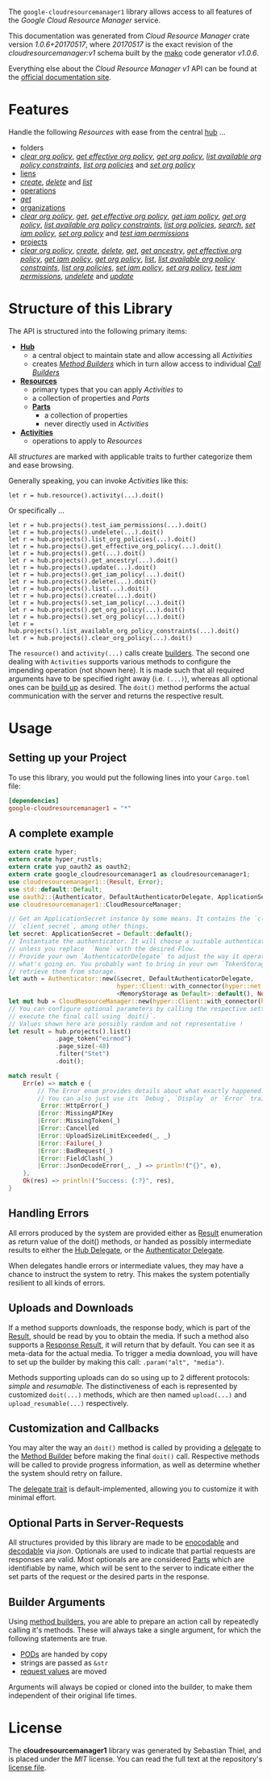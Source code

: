 <!---
DO NOT EDIT !
This file was generated automatically from 'src/mako/api/README.md.mako'
DO NOT EDIT !
-->
The `google-cloudresourcemanager1` library allows access to all features of the *Google Cloud Resource Manager* service.

This documentation was generated from *Cloud Resource Manager* crate version *1.0.6+20170517*, where *20170517* is the exact revision of the *cloudresourcemanager:v1* schema built by the [mako](http://www.makotemplates.org/) code generator *v1.0.6*.

Everything else about the *Cloud Resource Manager* *v1* API can be found at the
[official documentation site](https://cloud.google.com/resource-manager).
# Features

Handle the following *Resources* with ease from the central [hub](https://docs.rs/google-cloudresourcemanager1/1.0.6+20170517/google_cloudresourcemanager1/struct.CloudResourceManager.html) ... 

* folders
 * [*clear org policy*](https://docs.rs/google-cloudresourcemanager1/1.0.6+20170517/google_cloudresourcemanager1/struct.FolderClearOrgPolicyCall.html), [*get effective org policy*](https://docs.rs/google-cloudresourcemanager1/1.0.6+20170517/google_cloudresourcemanager1/struct.FolderGetEffectiveOrgPolicyCall.html), [*get org policy*](https://docs.rs/google-cloudresourcemanager1/1.0.6+20170517/google_cloudresourcemanager1/struct.FolderGetOrgPolicyCall.html), [*list available org policy constraints*](https://docs.rs/google-cloudresourcemanager1/1.0.6+20170517/google_cloudresourcemanager1/struct.FolderListAvailableOrgPolicyConstraintCall.html), [*list org policies*](https://docs.rs/google-cloudresourcemanager1/1.0.6+20170517/google_cloudresourcemanager1/struct.FolderListOrgPolicyCall.html) and [*set org policy*](https://docs.rs/google-cloudresourcemanager1/1.0.6+20170517/google_cloudresourcemanager1/struct.FolderSetOrgPolicyCall.html)
* [liens](https://docs.rs/google-cloudresourcemanager1/1.0.6+20170517/google_cloudresourcemanager1/struct.Lien.html)
 * [*create*](https://docs.rs/google-cloudresourcemanager1/1.0.6+20170517/google_cloudresourcemanager1/struct.LienCreateCall.html), [*delete*](https://docs.rs/google-cloudresourcemanager1/1.0.6+20170517/google_cloudresourcemanager1/struct.LienDeleteCall.html) and [*list*](https://docs.rs/google-cloudresourcemanager1/1.0.6+20170517/google_cloudresourcemanager1/struct.LienListCall.html)
* [operations](https://docs.rs/google-cloudresourcemanager1/1.0.6+20170517/google_cloudresourcemanager1/struct.Operation.html)
 * [*get*](https://docs.rs/google-cloudresourcemanager1/1.0.6+20170517/google_cloudresourcemanager1/struct.OperationGetCall.html)
* [organizations](https://docs.rs/google-cloudresourcemanager1/1.0.6+20170517/google_cloudresourcemanager1/struct.Organization.html)
 * [*clear org policy*](https://docs.rs/google-cloudresourcemanager1/1.0.6+20170517/google_cloudresourcemanager1/struct.OrganizationClearOrgPolicyCall.html), [*get*](https://docs.rs/google-cloudresourcemanager1/1.0.6+20170517/google_cloudresourcemanager1/struct.OrganizationGetCall.html), [*get effective org policy*](https://docs.rs/google-cloudresourcemanager1/1.0.6+20170517/google_cloudresourcemanager1/struct.OrganizationGetEffectiveOrgPolicyCall.html), [*get iam policy*](https://docs.rs/google-cloudresourcemanager1/1.0.6+20170517/google_cloudresourcemanager1/struct.OrganizationGetIamPolicyCall.html), [*get org policy*](https://docs.rs/google-cloudresourcemanager1/1.0.6+20170517/google_cloudresourcemanager1/struct.OrganizationGetOrgPolicyCall.html), [*list available org policy constraints*](https://docs.rs/google-cloudresourcemanager1/1.0.6+20170517/google_cloudresourcemanager1/struct.OrganizationListAvailableOrgPolicyConstraintCall.html), [*list org policies*](https://docs.rs/google-cloudresourcemanager1/1.0.6+20170517/google_cloudresourcemanager1/struct.OrganizationListOrgPolicyCall.html), [*search*](https://docs.rs/google-cloudresourcemanager1/1.0.6+20170517/google_cloudresourcemanager1/struct.OrganizationSearchCall.html), [*set iam policy*](https://docs.rs/google-cloudresourcemanager1/1.0.6+20170517/google_cloudresourcemanager1/struct.OrganizationSetIamPolicyCall.html), [*set org policy*](https://docs.rs/google-cloudresourcemanager1/1.0.6+20170517/google_cloudresourcemanager1/struct.OrganizationSetOrgPolicyCall.html) and [*test iam permissions*](https://docs.rs/google-cloudresourcemanager1/1.0.6+20170517/google_cloudresourcemanager1/struct.OrganizationTestIamPermissionCall.html)
* [projects](https://docs.rs/google-cloudresourcemanager1/1.0.6+20170517/google_cloudresourcemanager1/struct.Project.html)
 * [*clear org policy*](https://docs.rs/google-cloudresourcemanager1/1.0.6+20170517/google_cloudresourcemanager1/struct.ProjectClearOrgPolicyCall.html), [*create*](https://docs.rs/google-cloudresourcemanager1/1.0.6+20170517/google_cloudresourcemanager1/struct.ProjectCreateCall.html), [*delete*](https://docs.rs/google-cloudresourcemanager1/1.0.6+20170517/google_cloudresourcemanager1/struct.ProjectDeleteCall.html), [*get*](https://docs.rs/google-cloudresourcemanager1/1.0.6+20170517/google_cloudresourcemanager1/struct.ProjectGetCall.html), [*get ancestry*](https://docs.rs/google-cloudresourcemanager1/1.0.6+20170517/google_cloudresourcemanager1/struct.ProjectGetAncestryCall.html), [*get effective org policy*](https://docs.rs/google-cloudresourcemanager1/1.0.6+20170517/google_cloudresourcemanager1/struct.ProjectGetEffectiveOrgPolicyCall.html), [*get iam policy*](https://docs.rs/google-cloudresourcemanager1/1.0.6+20170517/google_cloudresourcemanager1/struct.ProjectGetIamPolicyCall.html), [*get org policy*](https://docs.rs/google-cloudresourcemanager1/1.0.6+20170517/google_cloudresourcemanager1/struct.ProjectGetOrgPolicyCall.html), [*list*](https://docs.rs/google-cloudresourcemanager1/1.0.6+20170517/google_cloudresourcemanager1/struct.ProjectListCall.html), [*list available org policy constraints*](https://docs.rs/google-cloudresourcemanager1/1.0.6+20170517/google_cloudresourcemanager1/struct.ProjectListAvailableOrgPolicyConstraintCall.html), [*list org policies*](https://docs.rs/google-cloudresourcemanager1/1.0.6+20170517/google_cloudresourcemanager1/struct.ProjectListOrgPolicyCall.html), [*set iam policy*](https://docs.rs/google-cloudresourcemanager1/1.0.6+20170517/google_cloudresourcemanager1/struct.ProjectSetIamPolicyCall.html), [*set org policy*](https://docs.rs/google-cloudresourcemanager1/1.0.6+20170517/google_cloudresourcemanager1/struct.ProjectSetOrgPolicyCall.html), [*test iam permissions*](https://docs.rs/google-cloudresourcemanager1/1.0.6+20170517/google_cloudresourcemanager1/struct.ProjectTestIamPermissionCall.html), [*undelete*](https://docs.rs/google-cloudresourcemanager1/1.0.6+20170517/google_cloudresourcemanager1/struct.ProjectUndeleteCall.html) and [*update*](https://docs.rs/google-cloudresourcemanager1/1.0.6+20170517/google_cloudresourcemanager1/struct.ProjectUpdateCall.html)




# Structure of this Library

The API is structured into the following primary items:

* **[Hub](https://docs.rs/google-cloudresourcemanager1/1.0.6+20170517/google_cloudresourcemanager1/struct.CloudResourceManager.html)**
    * a central object to maintain state and allow accessing all *Activities*
    * creates [*Method Builders*](https://docs.rs/google-cloudresourcemanager1/1.0.6+20170517/google_cloudresourcemanager1/trait.MethodsBuilder.html) which in turn
      allow access to individual [*Call Builders*](https://docs.rs/google-cloudresourcemanager1/1.0.6+20170517/google_cloudresourcemanager1/trait.CallBuilder.html)
* **[Resources](https://docs.rs/google-cloudresourcemanager1/1.0.6+20170517/google_cloudresourcemanager1/trait.Resource.html)**
    * primary types that you can apply *Activities* to
    * a collection of properties and *Parts*
    * **[Parts](https://docs.rs/google-cloudresourcemanager1/1.0.6+20170517/google_cloudresourcemanager1/trait.Part.html)**
        * a collection of properties
        * never directly used in *Activities*
* **[Activities](https://docs.rs/google-cloudresourcemanager1/1.0.6+20170517/google_cloudresourcemanager1/trait.CallBuilder.html)**
    * operations to apply to *Resources*

All *structures* are marked with applicable traits to further categorize them and ease browsing.

Generally speaking, you can invoke *Activities* like this:

```Rust,ignore
let r = hub.resource().activity(...).doit()
```

Or specifically ...

```ignore
let r = hub.projects().test_iam_permissions(...).doit()
let r = hub.projects().undelete(...).doit()
let r = hub.projects().list_org_policies(...).doit()
let r = hub.projects().get_effective_org_policy(...).doit()
let r = hub.projects().get(...).doit()
let r = hub.projects().get_ancestry(...).doit()
let r = hub.projects().update(...).doit()
let r = hub.projects().get_iam_policy(...).doit()
let r = hub.projects().delete(...).doit()
let r = hub.projects().list(...).doit()
let r = hub.projects().create(...).doit()
let r = hub.projects().set_iam_policy(...).doit()
let r = hub.projects().get_org_policy(...).doit()
let r = hub.projects().set_org_policy(...).doit()
let r = hub.projects().list_available_org_policy_constraints(...).doit()
let r = hub.projects().clear_org_policy(...).doit()
```

The `resource()` and `activity(...)` calls create [builders][builder-pattern]. The second one dealing with `Activities` 
supports various methods to configure the impending operation (not shown here). It is made such that all required arguments have to be 
specified right away (i.e. `(...)`), whereas all optional ones can be [build up][builder-pattern] as desired.
The `doit()` method performs the actual communication with the server and returns the respective result.

# Usage

## Setting up your Project

To use this library, you would put the following lines into your `Cargo.toml` file:

```toml
[dependencies]
google-cloudresourcemanager1 = "*"
```

## A complete example

```Rust
extern crate hyper;
extern crate hyper_rustls;
extern crate yup_oauth2 as oauth2;
extern crate google_cloudresourcemanager1 as cloudresourcemanager1;
use cloudresourcemanager1::{Result, Error};
use std::default::Default;
use oauth2::{Authenticator, DefaultAuthenticatorDelegate, ApplicationSecret, MemoryStorage};
use cloudresourcemanager1::CloudResourceManager;

// Get an ApplicationSecret instance by some means. It contains the `client_id` and 
// `client_secret`, among other things.
let secret: ApplicationSecret = Default::default();
// Instantiate the authenticator. It will choose a suitable authentication flow for you, 
// unless you replace  `None` with the desired Flow.
// Provide your own `AuthenticatorDelegate` to adjust the way it operates and get feedback about 
// what's going on. You probably want to bring in your own `TokenStorage` to persist tokens and
// retrieve them from storage.
let auth = Authenticator::new(&secret, DefaultAuthenticatorDelegate,
                              hyper::Client::with_connector(hyper::net::HttpsConnector::new(hyper_rustls::TlsClient::new())),
                              <MemoryStorage as Default>::default(), None);
let mut hub = CloudResourceManager::new(hyper::Client::with_connector(hyper::net::HttpsConnector::new(hyper_rustls::TlsClient::new())), auth);
// You can configure optional parameters by calling the respective setters at will, and
// execute the final call using `doit()`.
// Values shown here are possibly random and not representative !
let result = hub.projects().list()
             .page_token("eirmod")
             .page_size(-48)
             .filter("Stet")
             .doit();

match result {
    Err(e) => match e {
        // The Error enum provides details about what exactly happened.
        // You can also just use its `Debug`, `Display` or `Error` traits
         Error::HttpError(_)
        |Error::MissingAPIKey
        |Error::MissingToken(_)
        |Error::Cancelled
        |Error::UploadSizeLimitExceeded(_, _)
        |Error::Failure(_)
        |Error::BadRequest(_)
        |Error::FieldClash(_)
        |Error::JsonDecodeError(_, _) => println!("{}", e),
    },
    Ok(res) => println!("Success: {:?}", res),
}

```
## Handling Errors

All errors produced by the system are provided either as [Result](https://docs.rs/google-cloudresourcemanager1/1.0.6+20170517/google_cloudresourcemanager1/enum.Result.html) enumeration as return value of 
the doit() methods, or handed as possibly intermediate results to either the 
[Hub Delegate](https://docs.rs/google-cloudresourcemanager1/1.0.6+20170517/google_cloudresourcemanager1/trait.Delegate.html), or the [Authenticator Delegate](https://docs.rs/yup-oauth2/*/yup_oauth2/trait.AuthenticatorDelegate.html).

When delegates handle errors or intermediate values, they may have a chance to instruct the system to retry. This 
makes the system potentially resilient to all kinds of errors.

## Uploads and Downloads
If a method supports downloads, the response body, which is part of the [Result](https://docs.rs/google-cloudresourcemanager1/1.0.6+20170517/google_cloudresourcemanager1/enum.Result.html), should be
read by you to obtain the media.
If such a method also supports a [Response Result](https://docs.rs/google-cloudresourcemanager1/1.0.6+20170517/google_cloudresourcemanager1/trait.ResponseResult.html), it will return that by default.
You can see it as meta-data for the actual media. To trigger a media download, you will have to set up the builder by making
this call: `.param("alt", "media")`.

Methods supporting uploads can do so using up to 2 different protocols: 
*simple* and *resumable*. The distinctiveness of each is represented by customized 
`doit(...)` methods, which are then named `upload(...)` and `upload_resumable(...)` respectively.

## Customization and Callbacks

You may alter the way an `doit()` method is called by providing a [delegate](https://docs.rs/google-cloudresourcemanager1/1.0.6+20170517/google_cloudresourcemanager1/trait.Delegate.html) to the 
[Method Builder](https://docs.rs/google-cloudresourcemanager1/1.0.6+20170517/google_cloudresourcemanager1/trait.CallBuilder.html) before making the final `doit()` call. 
Respective methods will be called to provide progress information, as well as determine whether the system should 
retry on failure.

The [delegate trait](https://docs.rs/google-cloudresourcemanager1/1.0.6+20170517/google_cloudresourcemanager1/trait.Delegate.html) is default-implemented, allowing you to customize it with minimal effort.

## Optional Parts in Server-Requests

All structures provided by this library are made to be [enocodable](https://docs.rs/google-cloudresourcemanager1/1.0.6+20170517/google_cloudresourcemanager1/trait.RequestValue.html) and 
[decodable](https://docs.rs/google-cloudresourcemanager1/1.0.6+20170517/google_cloudresourcemanager1/trait.ResponseResult.html) via *json*. Optionals are used to indicate that partial requests are responses 
are valid.
Most optionals are are considered [Parts](https://docs.rs/google-cloudresourcemanager1/1.0.6+20170517/google_cloudresourcemanager1/trait.Part.html) which are identifiable by name, which will be sent to 
the server to indicate either the set parts of the request or the desired parts in the response.

## Builder Arguments

Using [method builders](https://docs.rs/google-cloudresourcemanager1/1.0.6+20170517/google_cloudresourcemanager1/trait.CallBuilder.html), you are able to prepare an action call by repeatedly calling it's methods.
These will always take a single argument, for which the following statements are true.

* [PODs][wiki-pod] are handed by copy
* strings are passed as `&str`
* [request values](https://docs.rs/google-cloudresourcemanager1/1.0.6+20170517/google_cloudresourcemanager1/trait.RequestValue.html) are moved

Arguments will always be copied or cloned into the builder, to make them independent of their original life times.

[wiki-pod]: http://en.wikipedia.org/wiki/Plain_old_data_structure
[builder-pattern]: http://en.wikipedia.org/wiki/Builder_pattern
[google-go-api]: https://github.com/google/google-api-go-client

# License
The **cloudresourcemanager1** library was generated by Sebastian Thiel, and is placed 
under the *MIT* license.
You can read the full text at the repository's [license file][repo-license].

[repo-license]: https://github.com/Byron/google-apis-rsblob/master/LICENSE.md
